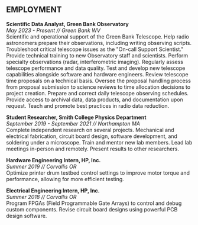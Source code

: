 ## EMPLOYMENT
**Scientific Data Analyst, Green Bank Observatory**\
*May 2023 - Present // Green Bank WV*\
Scientific and operational support of the Green Bank Telescope. Help radio astronomers prepare their observations, including writing observing scripts. Troubleshoot critical telescope issues as the "On-call Support Scientist." Provide technical training to new Observatory staff and scientists. Perform specialty observations (radar, interferometric imaging). Regularly assess telescope performance and data quality. Test and develop new telescope capabilities alongside software and hardware engineers. Review telescope time proposals on a technical basis. Oversee the proposal handling process from proposal submission to science reviews to time allocation decisions to project creation. Prepare and correct daily telescope observing schedules. Provide access to archival data, data products, and documentation upon request. Teach and promote best practices in radio data reduction. 


**Student Researcher, Smith College Physics Department**\
*September 2019 - September 2021 // Northampton MA*\
Complete independent research on several projects. Mechanical and electrical fabrication, circuit board design, software development, and soldering under a microscope. Train and mentor new lab members. Lead lab meetings in-person and remotely. Present results to other researchers.


**Hardware Engineering Intern, HP, Inc.**\
*Summer 2019 // Corvallis OR*\
Optimize printer drum testbed control settings to improve motor torque and performance, allowing for more efficient testing.


**Electrical Engineering Intern, HP, Inc.**\
*Summer 2018 // Corvallis OR*\
Program FPGAs (Field Programmable Gate Arrays) to control and debug custom components. Revise circuit board designs using powerful PCB design software.
